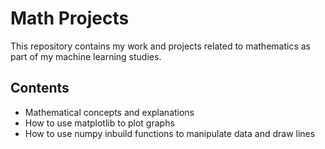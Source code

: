 # Math Projects

This repository contains my work and projects related to mathematics as part of my machine learning studies.

## Contents

- Mathematical concepts and explanations
- How to use matplotlib to plot graphs
- How to use numpy inbuild functions to manipulate data and draw lines
